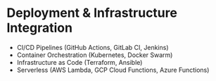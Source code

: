 # Deployment & Infrastructure Integration
* CI/CD Pipelines (GitHub Actions, GitLab CI, Jenkins)
* Container Orchestration (Kubernetes, Docker Swarm)
* Infrastructure as Code (Terraform, Ansible)
* Serverless (AWS Lambda, GCP Cloud Functions, Azure Functions)
